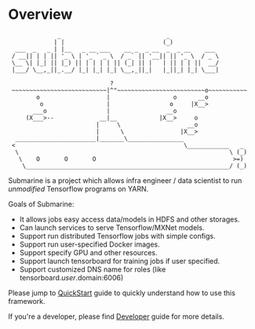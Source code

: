<!---
  Licensed under the Apache License, Version 2.0 (the "License");
  you may not use this file except in compliance with the License.
  You may obtain a copy of the License at

   http://www.apache.org/licenses/LICENSE-2.0

  Unless required by applicable law or agreed to in writing, software
  distributed under the License is distributed on an "AS IS" BASIS,
  WITHOUT WARRANTIES OR CONDITIONS OF ANY KIND, either express or implied.
  See the License for the specific language governing permissions and
  limitations under the License. See accompanying LICENSE file.
-->

# Overview

```$xslt
              _                              _
             | |                            (_)
  ___  _   _ | |__   _ __ ___    __ _  _ __  _  _ __    ___
 / __|| | | || '_ \ | '_ ` _ \  / _` || '__|| || '_ \  / _ \
 \__ \| |_| || |_) || | | | | || (_| || |   | || | | ||  __/
 |___/ \__,_||_.__/ |_| |_| |_| \__,_||_|   |_||_| |_| \___|

                             ?
 ~~~~~~~~~~~~~~~~~~~~~~~~~~~|^"~~~~~~~~~~~~~~~~~~~~~~~~~o~~~~~~~~~~~
        o                   |                  o      __o
         o                  |                 o     |X__>
       ___o                 |                __o
     (X___>--             __|__            |X__>     o
                         |     \                   __o
                         |      \                |X__>
  _______________________|_______\________________
 <                                                \____________   _
  \                                                            \ (_)
   \    O       O       O                                       >=)
    \__________________________________________________________/ (_)
```

Submarine is a project which allows infra engineer / data scientist to run *unmodified* Tensorflow programs on YARN. 

Goals of Submarine:
- It allows jobs easy access data/models in HDFS and other storages. 
- Can launch services to serve Tensorflow/MXNet models.
- Support run distributed Tensorflow jobs with simple configs.
- Support run user-specified Docker images.
- Support specify GPU and other resources.
- Support launch tensorboard for training jobs if user specified.
- Support customized DNS name for roles (like tensorboard.$user.$domain:6006)

Please jump to [QuickStart](src/site/QuickStart.md) guide to quickly understand how to use this framework.

If you're a developer, please find [Developer](src/site/DevelopperGuide.md) guide for more details. 
